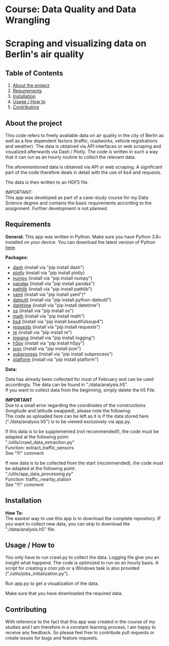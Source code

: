 # Course: Data Quality and Data Wrangling
# Scraping and visualizing data on Berlin's air quality 

## Table of Contents
1. [About the project](#About-the-project)
2. [Requirements](#Requirements)
3. [Installation](#Installation)
4. [Usage / How to](#Usage-/-How-to)
5. [Contributing](#Contributing)


## About the project
This code refers to freely available data on air quality in the city of Berlin as well as a few dependent factors (traffic, roadworks, vehicle registrations and weather). The data is obtained via API interfaces or web scraping and visualized afterwards via Dash / Plotly.
The code is written in such a way that it can run as an hourly routine to collect the relevant data.

The aforementioned data is obtained via API or web scraping. A significant part of the code therefore deals in detail with the use of bs4 and requests. 

The data is then written to an HDF5 file. 

IMPORTANT:<br>
This app was developed as part of a case-study course for my Data Science degree and contains the basic requirements according to the assignment. Further development is not planned.

## Requirements

**General:** 
This app was written in Python. Make sure you have Python 3.8+ installed on your device. 
You can download the latest version of Python [here](https://www.python.org/downloads/). 

**Packages:**
* [dash](https://dash.plotly.com) (install via "pip install dash")
* [plotly](https://plotly.com/python/) (install via "pip install plotly)
* [numpy](https://numpy.org) (install via "pip install numpy")
* [pandas](https://pandas.pydata.org/about/index.html) (install via "pip install pandas")
* [pathlib](https://docs.python.org/3/library/pathlib.html) (install via "pip install pathlib")
* [yaml](https://python.land/data-processing/python-yaml) (install via "pip install yaml")*
* [dateutil](https://pypi.org/project/python-dateutil/) (install via "pip install python-dateutil")
* [datetime](https://docs.python.org/3/library/datetime.html) (install via "pip install datetime")
* [os](https://docs.python.org/3/library/os.html) (install via "pip install os")
* [math](https://docs.python.org/3/library/math.html) (install via "pip install math")
* [bs4](https://pypi.org/project/beautifulsoup4/) (install via "pip install beautifulsoup4")
* [requests](https://pypi.org/project/requests/) (install via "pip install requests")
* [re](https://docs.python.org/3/library/re.html) (install via "pip install re")
* [logging](https://docs.python.org/3/library/logging.html) (install via "pip install logging")
* [h5py](https://docs.h5py.org/en/stable/) (install via "pip install h5py")
* [json](https://docs.python.org/3/library/json.html) (install via "pip install json")
* [subprocess](https://docs.python.org/3/library/subprocess.html) (install via "pip install subprocess")
* [platform](https://docs.python.org/3/library/platform.html) (install via "pip install platform")

**Data:**

Data has already been collected for most of February and can be used accordingly. The data can be found in "./data/analysis.h5".<br>
If you want to collect data from the beginning, simply delete the h5 File.

**IMPORTANT**<br>
Due to a small error regarding the coordinates of the constructions (longitude and latitude swapped), please note the following:<br>
The code as uploaded here can be left as it is if the data stored here ("./data/analysis.h5") is to be viewed exclusively via app.py.

If this data is to be supplemented (not recommended!), the code must be adapted at the following point:<br>
"./utils/crawl_data_extraction.py"<br>
Function: extract_traffic_sensors<br>
See "!!!" comment<br>

If new data is to be collected from the start (recommended), the code must be adapted at the following point:<br>
"./utils/app_data_processing.py"<br>
Function: traffic_nearby_station<br>
See "!!!" comment<br>


## Installation

**How To:**<br>
The easiest way to use this app is to download the complete repository.
IF you want to collect new data, you can skip to download the "./data/analysis.h5" file.


## Usage / How to

You only have to run crawl.py to collect the data. 
Logging file give you an insight what happend. The code is optimized to run on an hourly basis. A script for creating a cron job or a Windows task is also provided ("./utils/jobs_initialization.py").

Run app.py to get a visualization of the data.

Make sure that you have downloaded the required data.

## Contributing 
With reference to the fact that this app was created in the course of my studies and I am therefore in a constant learning process, I am happy to receive any feedback.
So please feel free to contribute pull requests or create issues for bugs and feature requests.
